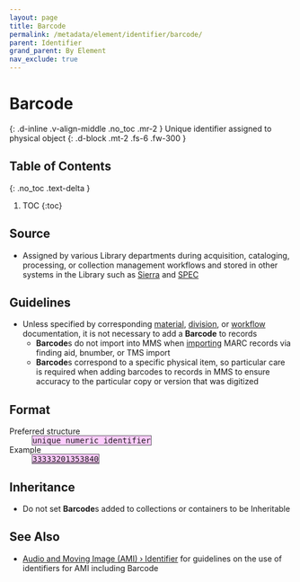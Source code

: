 ```yaml
---
layout: page
title: Barcode
permalink: /metadata/element/identifier/barcode/
parent: Identifier
grand_parent: By Element
nav_exclude: true
---
```


# Barcode
{: .d-inline .v-align-middle .no_toc .mr-2 }
Unique identifier assigned to physical object
{: .d-block .mt-2 .fs-6 .fw-300 }

## Table of Contents
{: .no_toc .text-delta }

1. TOC
{:toc}

## Source
- Assigned by various Library departments during acquisition, cataloging, processing, or collection management workflows and stored in other systems in the Library such as [Sierra](/metadata-documentation/resources/glossary/#sierra) and [SPEC](/metadata-documentation/resources/glossary/#spec)

## Guidelines
- Unless specified by corresponding [material](/metadata-documentation/metadata/material/), [division](/metadata-documentation/metadata/division/), or [workflow](/metadata-documentation/workflows/) documentation, it is not necessary to add a **Barcode** to records
    - **Barcode**s do not import into MMS when [importing](/metadata-documentation/workflows/importing/) MARC records via finding aid, bnumber, or TMS import
    - **Barcode**s correspond to a specific physical item, so particular care is required when adding barcodes to records in MMS to ensure accuracy to the particular copy or version that was digitized

## Format

<dl>
<dt>Preferred structure</dt>
<dd><tt><span style="background: #ffccff; border: 1px solid #5c5962;">unique numeric identifier</span></tt></dd>
<dt>Example</dt>
<dd><a href="https://metadata.nypl.org/items/3450522?section=desc_md#:~:text=Barcode%3A-,33333201353840,-Location"><tt><span style="background: #ffccff; border: 1px solid #5c5962;">33333201353840</span></tt></a></dd>
</dl>

## Inheritance
- Do not set **Barcode**s added to collections or containers to be Inheritable

## See Also
- [Audio and Moving Image (AMI) › Identifier](/metadata-documentation/metadata/material/ami/#identifier) for guidelines on the use of identifiers for AMI including Barcode